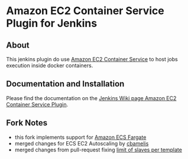 # Amazon EC2 Container Service Plugin for Jenkins

## About

This jenkins plugin do use [Amazon EC2 Container Service](http://docs.aws.amazon.com/AmazonECS/latest/developerguide/Welcome.html) to host jobs execution inside docker containers.

## Documentation and Installation

Please find the documentation on the [Jenkins Wiki page Amazon EC2 Container Service Plugin](https://wiki.jenkins-ci.org/display/JENKINS/Amazon+EC2+Container+Service+Plugin).

## Fork Notes

- this fork implements support for [Amazon ECS Fargate](https://aws.amazon.com/fargate/)
- merged changes for ECS EC2 Autoscaling by [cbamelis](https://github.com/cbamelis/amazon-ecs-plugin/tree/autoscaling)
- merged changes from pull-request fixing [limit of slaves per template](https://github.com/jenkinsci/amazon-ecs-plugin/pull/48) 

